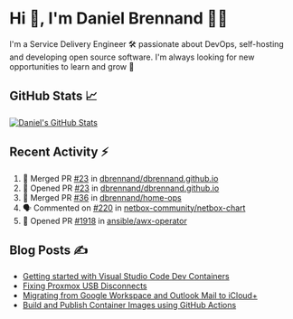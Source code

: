 # Hi 👋, I'm Daniel Brennand 👨‍💻

I'm a Service Delivery Engineer 🛠 passionate about DevOps, self-hosting and developing open source software. I'm always looking for new opportunities to learn and grow 🌱

## GitHub Stats 📈

[![Daniel's GitHub Stats](https://github-readme-stats.vercel.app/api?username=dbrennand&show_icons=true&count_private=true&hide_border=true&theme=dark)](https://github.com/anuraghazra/github-readme-stats)

## Recent Activity ⚡

<!--START_SECTION:activity-->
1. 🎉 Merged PR [#23](https://github.com/dbrennand/dbrennand.github.io/pull/23) in [dbrennand/dbrennand.github.io](https://github.com/dbrennand/dbrennand.github.io)
2. 💪 Opened PR [#23](https://github.com/dbrennand/dbrennand.github.io/pull/23) in [dbrennand/dbrennand.github.io](https://github.com/dbrennand/dbrennand.github.io)
3. 🎉 Merged PR [#36](https://github.com/dbrennand/home-ops/pull/36) in [dbrennand/home-ops](https://github.com/dbrennand/home-ops)
4. 🗣 Commented on [#220](https://github.com/netbox-community/netbox-chart/issues/220#issuecomment-2231087845) in [netbox-community/netbox-chart](https://github.com/netbox-community/netbox-chart)
5. 💪 Opened PR [#1918](https://github.com/ansible/awx-operator/pull/1918) in [ansible/awx-operator](https://github.com/ansible/awx-operator)
<!--END_SECTION:activity-->

## Blog Posts ✍

<!-- BLOG-POST-LIST:START -->
- [Getting started with Visual Studio Code Dev Containers](https://danielbrennand.com/blog/vscode-dev-containers/)
- [Fixing Proxmox USB Disconnects](https://danielbrennand.com/blog/proxmox-fix-usb-disconnect/)
- [Migrating from Google Workspace and Outlook Mail to iCloud+](https://danielbrennand.com/blog/google-outlook-to-icloud+/)
- [Build and Publish Container Images using GitHub Actions](https://danielbrennand.com/blog/build-and-publish-container-image-gha/)
<!-- BLOG-POST-LIST:END -->
